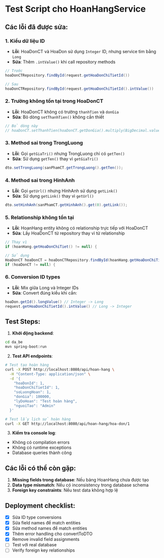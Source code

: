 # Test Script cho HoanHangService

## Các lỗi đã được sửa:

### 1. Kiểu dữ liệu ID
- **Lỗi**: HoaDonCT và HoaDon sử dụng `Integer` ID, nhưng service tìm bằng `Long`
- **Sửa**: Thêm `.intValue()` khi call repository methods
```java
// Trước
hoaDonCTRepository.findById(request.getHoaDonChiTietId())

// Sau  
hoaDonCTRepository.findById(request.getHoaDonChiTietId().intValue())
```

### 2. Trường không tồn tại trong HoaDonCT
- **Lỗi**: HoaDonCT không có trường `thanhTien` và `donGia`
- **Sửa**: Bỏ dòng `setThanhTien()` không cần thiết
```java
// Bỏ dòng này
// hoaDonCT.setThanhTien(hoaDonCT.getDonGia().multiply(BigDecimal.valueOf(soLuongMoi)));
```

### 3. Method sai trong TrongLuong
- **Lỗi**: Gọi `getGiaTri()` nhưng TrongLuong chỉ có `getTen()`
- **Sửa**: Sử dụng `getTen()` thay vì `getGiaTri()`
```java
dto.setTrongLuong(sanPhamCT.getTrongLuong().getTen());
```

### 4. Method sai trong HinhAnh
- **Lỗi**: Gọi `getUrl()` nhưng HinhAnh sử dụng `getLink()`
- **Sửa**: Sử dụng `getLink()` thay vì `getUrl()`
```java
dto.setHinhAnh(sanPhamCT.getHinhAnh().get(0).getLink());
```

### 5. Relationship không tồn tại
- **Lỗi**: HoanHang entity không có relationship trực tiếp với HoaDonCT
- **Sửa**: Lấy HoaDonCT từ repository thay vì từ relationship
```java
// Thay vì
if (hoanHang.getHoaDonChiTiet() != null) {

// Sử dụng
HoaDonCT hoaDonCT = hoaDonCTRepository.findById(hoanHang.getHoaDonChiTietId().intValue()).orElse(null);
if (hoaDonCT != null) {
```

### 6. Conversion ID types
- **Lỗi**: Mix giữa Long và Integer IDs
- **Sửa**: Convert đúng kiểu khi cần:
```java
hoaDon.getId().longValue() // Integer -> Long
request.getHoaDonChiTietId().intValue() // Long -> Integer
```

## Test Steps:

1. **Khởi động backend**:
```bash
cd da_be
mvn spring-boot:run
```

2. **Test API endpoints**:
```bash
# Test tạo hoàn hàng
curl -X POST http://localhost:8080/api/hoan-hang \
  -H "Content-Type: application/json" \
  -d '{
    "hoaDonId": 1,
    "hoaDonChiTietId": 1,
    "soLuongHoan": 1,
    "donGia": 100000,
    "lyDoHoan": "Test hoàn hàng",
    "nguoiTao": "Admin"
  }'

# Test lấy lịch sử hoàn hàng
curl -X GET http://localhost:8080/api/hoan-hang/hoa-don/1
```

3. **Kiểm tra console log**:
- Không có compilation errors
- Không có runtime exceptions
- Database queries thành công

## Các lỗi có thể còn gặp:

1. **Missing fields trong database**: Nếu bảng HoanHang chưa được tạo
2. **Data type mismatch**: Nếu có inconsistency trong database schema
3. **Foreign key constraints**: Nếu test data không hợp lệ

## Deployment checklist:

- [x] Sửa ID type conversions
- [x] Sửa field names để match entities
- [x] Sửa method names để match entities
- [x] Thêm error handling cho convertToDTO
- [x] Remove invalid field assignments
- [ ] Test với real database
- [ ] Verify foreign key relationships